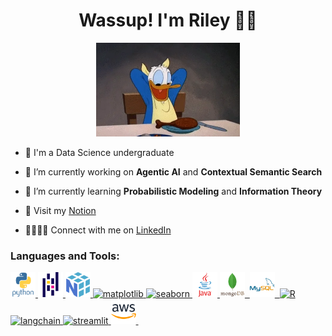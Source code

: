 <h1 align="center">Wassup! I'm Riley 💃🏼</h1>

<p align="center">
  <img width="230" height="150" src=./giphy.webp>
</p>

<!--
**rileyhitthefan/rileyhitthefan** is a ✨ _special_ ✨ repository because its `README.md` (this file) appears on your GitHub profile.

Here are some ideas to get you started:

- 🔭 I’m currently working on ...
- 🌱 I’m currently learning ...
- 👯 I’m looking to collaborate on ...
- 🤔 I’m looking for help with ...
- 💬 Ask me about ...
- 📫 How to reach me: ...
- 😄 Pronouns: ...
- ⚡ Fun fact: ...
-->

<p>
  
  - 🔭 I'm a Data Science undergraduate
  
  - 🧠 I’m currently working on **Agentic AI** and **Contextual Semantic Search**
    
  - 🌱 I’m currently learning **Probabilistic Modeling** and **Information Theory**
    
  - 🎳 Visit my [Notion](https://emobitsh.notion.site/Riley-s-projects-16fd590d474f808a8412dee7ed9ebeb5)
    
  - 🫱🏽‍🫲🏻 Connect with me on [LinkedIn](https://www.linkedin.com/in/rileyphan/)
    
</p>

  <h3 align="left">Languages and Tools:</h3>
  <div>
    <p align="left"> 
      <a href="https://www.python.org/" target="_blank" rel="noreferrer"> 
        <img src="https://github.com/devicons/devicon/blob/master/icons/python/python-original-wordmark.svg" title="Python" alt="Python" width="40" height="40"/>
      <a href="https://pandas.pydata.org/" target="_blank"> 
        <img src="https://raw.githubusercontent.com/devicons/devicon/master/icons/pandas/pandas-original.svg" alt="pandas" width="40" height="40"/> 
      <a href="https://numpy.org/" target="_blank"> 
        <img src="https://raw.githubusercontent.com/devicons/devicon/master/icons/numpy/numpy-original.svg" alt="numpy" width="40" height="40"/> 
      <a href="https://matplotlib.org/" target="_blank"> 
        <img src="https://upload.wikimedia.org/wikipedia/commons/8/84/Matplotlib_icon.svg" alt="matplotlib" width="40" height="40"/> 
      <a href="https://seaborn.pydata.org/" target="_blank"> 
        <img src="https://seaborn.pydata.org/_static/logo-wide-lightbg.svg" alt="seaborn" width="40" height="40"/> 
      <a href="https://www.java.com/en/" target="_blank" rel="noreferrer"> 
        <img src="https://github.com/devicons/devicon/blob/master/icons/java/java-original-wordmark.svg" title="Java" alt="Java" width="40" height="40"/>
      <a href="https://www.mongodb.com/" target="_blank" rel="noreferrer"> 
        <img src="https://github.com/devicons/devicon/blob/master/icons/mongodb/mongodb-original-wordmark.svg" title="MongoDB" alt="MongoDB" width="40" height="40"/>&nbsp;
      <a href="https://www.mysql.com/" target="_blank" rel="noreferrer"> 
        <img src="https://github.com/devicons/devicon/blob/master/icons/mysql/mysql-original-wordmark.svg" title="MySQL" alt="MySQL" width="40" height="40"/>&nbsp;
      <a href="https://www.r-project.org/" target="_blank" rel="noreferrer"> 
        <img src="https://www.vectorlogo.zone/logos/r-project/r-project-icon.svg" alt="R" width="40" height="40"/>  
      <a href="https://www.langchain.com/" target="_blank"> 
        <img src="https://unpkg.com/@lobehub/icons-static-svg@latest/icons/langchain.svg" alt="langchain" width="40" height="40"/> 
      <a href="https://streamlit.io/" target="_blank"> 
        <img src="https://streamlit.io/images/brand/streamlit-logo-secondary-colormark-darktext.png" alt="streamlit" width="120" height="40"/> 
      <a href="https://aws.amazon.com" target="_blank" rel="noreferrer"> 
        <img src="https://raw.githubusercontent.com/devicons/devicon/master/icons/amazonwebservices/amazonwebservices-original-wordmark.svg" alt="aws" width="40" height="40"/>&nbsp;
    </p>
  </div>
